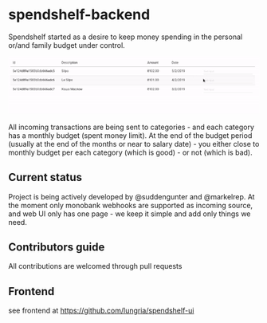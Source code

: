 # spendshelf-backend

Spendshelf started as a desire to keep money spending in the personal or/and family budget under control.

![UI demo](https://github.com/lungria/spendshelf-ui/blob/master/demo.gif)

All incoming transactions are being sent to categories - and each category has a monthly budget (spent money limit). At the end of the budget period (usually at the end of the months or near to salary date) - you either close to monthly budget per each category (which is good) - or not (which is bad). 

## Current status

Project is being actively developed by @suddengunter and @markelrep. At the moment only monobank webhooks are supported as incoming source, and web UI only has one page - we keep it simple and add only things we need.

## Contributors guide

All contributions are welcomed through pull requests


## Frontend

see frontend at https://github.com/lungria/spendshelf-ui
